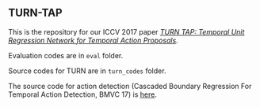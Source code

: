 ## TURN-TAP

This is the repository for our ICCV 2017 paper [_TURN TAP: Temporal Unit Regression Network for Temporal Action Proposals_](https://arxiv.org/abs/1703.06189). 

Evaluation codes are in `eval` folder.

Source codes for TURN are in `turn_codes` folder.

The source code for action detection (Cascaded Boundary Regression For Temporal Action Detection, BMVC 17) is [here](https://github.com/jiyanggao/CBR).
